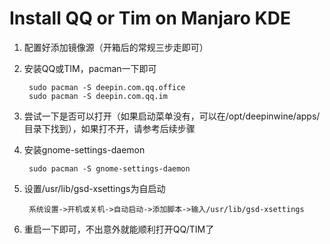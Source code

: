 # Install QQ or Tim on Manjaro KDE

1. 配置好添加镜像源（开箱后的常规三步走即可）
2. 安装QQ或TIM，pacman一下即可
		
		sudo pacman -S deepin.com.qq.office
		sudo pacman -S deepin.com.qq.im

3. 尝试一下是否可以打开（如果启动菜单没有，可以在/opt/deepinwine/apps/目录下找到），如果打不开，请参考后续步骤
4. 安装gnome-settings-daemon
		
		sudo pacman -S gnome-settings-daemon
		
5. 设置/usr/lib/gsd-xsettings为自启动
		
		系统设置->开机或关机->自动启动->添加脚本->输入/usr/lib/gsd-xsettings
		
6. 重启一下即可，不出意外就能顺利打开QQ/TIM了
